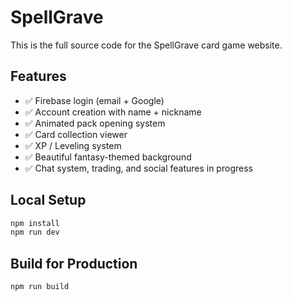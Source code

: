 # SpellGrave

This is the full source code for the SpellGrave card game website.

## Features

- ✅ Firebase login (email + Google)
- ✅ Account creation with name + nickname
- ✅ Animated pack opening system
- ✅ Card collection viewer
- ✅ XP / Leveling system
- ✅ Beautiful fantasy-themed background
- ✅ Chat system, trading, and social features in progress

## Local Setup

```bash
npm install
npm run dev
```

## Build for Production

```bash
npm run build
```
